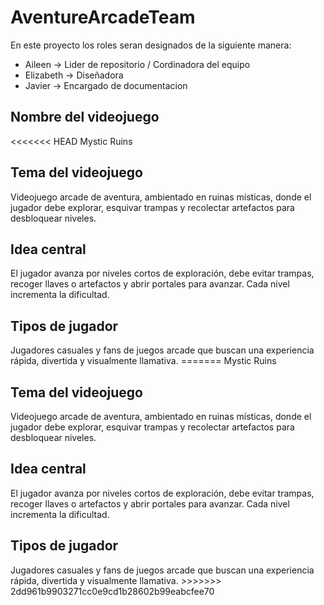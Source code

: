 # AventureArcadeTeam
En este proyecto los roles seran designados de la siguiente manera:
<ul>
    <li>Aileen -> Lider de repositorio / Cordinadora del equipo</li>
    <li>Elizabeth -> Diseñadora</li>
    <li>Javier -> Encargado de documentacion </li>
</ul>

<h2>Nombre del videojuego</h2>
<<<<<<< HEAD
Mystic Ruins

<h2>Tema del videojuego</h2>
Videojuego arcade de aventura, ambientado en ruinas místicas, donde el jugador debe explorar, esquivar trampas y recolectar artefactos para desbloquear niveles.

<h2>Idea central</h2>
El jugador avanza por niveles cortos de exploración, debe evitar trampas, recoger llaves o artefactos y abrir portales para avanzar. Cada nivel incrementa la dificultad.

<h2>Tipos de jugador</h2>
Jugadores casuales y fans de juegos arcade que buscan una experiencia rápida, divertida y visualmente llamativa.
=======
Mystic Ruins 

<h2>Tema del videojuego</h2>
Videojuego arcade de aventura, ambientado en ruinas místicas, donde el jugador debe explorar, esquivar trampas y recolectar artefactos para desbloquear niveles. 

<h2>Idea central</h2>
El jugador avanza por niveles cortos de exploración, debe evitar trampas, recoger llaves o artefactos y abrir portales para avanzar. Cada nivel incrementa la dificultad. 

<h2>Tipos de jugador</h2>
Jugadores casuales y fans de juegos arcade que buscan una experiencia rápida, divertida y visualmente llamativa. 
>>>>>>> 2dd961b9903271cc0e9cd1b28602b99eabcfee70
